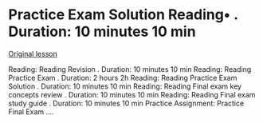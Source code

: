 # Practice Exam Solution Reading• . Duration: 10 minutes 10 min

[Original lesson](https://www.coursera.org/learn/uol-discrete-mathematics/supplement/dtIfr/practice-exam-solution)

Reading: Reading Revision . Duration: 10 minutes 10 min Reading: Reading Practice Exam . Duration: 2 hours 2h Reading: Reading Practice Exam Solution . Duration: 10 minutes 10 min Reading: Reading Final exam key concepts review . Duration: 10 minutes 10 min Reading: Reading Final exam study guide . Duration: 10 minutes 10 min Practice Assignment: Practice Final Exam ....

